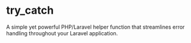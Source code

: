 # try_catch
A simple yet powerful PHP/Laravel helper function that streamlines error handling throughout your Laravel application.
